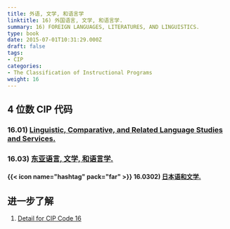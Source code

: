 ```yaml
---
title: 外语, 文学, 和语言学
linktitle: 16) 外国语言, 文学, 和语言学.
summary: 16) FOREIGN LANGUAGES, LITERATURES, AND LINGUISTICS.
type: book
date: 2015-07-01T10:31:29.000Z
draft: false
tags:
- CIP
categories:
- The Classification of Instructional Programs
weight: 16
---
```


## 4 位数 CIP 代码

### 16.01) [Linguistic, Comparative, and Related Language Studies and Services.](https://nces.ed.gov/ipeds/cipcode/cipdetail.aspx?y=56&cip=16.01)

### 16.03) [东亚语言, 文学, 和语言学.](https://nces.ed.gov/ipeds/cipcode/cipdetail.aspx?y=56&cip=16.03)

#### {{< icon name="hashtag" pack="far" >}} 16.0302) [日本语和文学.](https://nces.ed.gov/ipeds/cipcode/cipdetail.aspx?y=56&cip=16.0302)


## 进一步了解

1. [Detail for CIP Code 16](https://nces.ed.gov/ipeds/cipcode/cipdetail.aspx?y=56&cip=16)